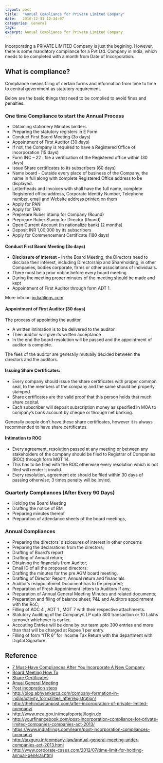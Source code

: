 ```yaml
---
layout: post
title:  "Annual Compliance for Private Limited Company"
date:   2016-12-31 12:34:07
categories: General
tags:
excerpt: Annual Compliance for Private Limited Company
---
```


Incorporating a PRIVATE LIMITED Company is just the begining. However, there is some mandatory compliance for a Pvt Ltd. Company in India, which needs to be completed with a month from Date of Incorporation.

## What is compliance?

Compliance means filing of certain forms and information from time to time to central government as statutory requirement.

Below are the basic things that need to be complied to avoid fines and penalties.

### One time Compliance to start the Annual Process

* Obtaining stationery­ Minutes binders
* Preparing the statutory registers in E Form
* Conduct First Baord Meeting (3o days)
* Appointment of First Auditor (30 days)
* If not, the Company is required to have a Registered Office of Incorporation (15 days)
* Form INC – 22 : file a verification of the Registered office within (30 days)
* Issue Share certificates to its subscribers (60 days)
* Name board - Outside every place of business of the Company, the name in full along with complete Registered Office address to be displayed.
* Letterheads and Invoices with shall have the full name, complete Registered office address, Corporate Identity Number, Telephone number, email and Website address
printed on them
* Apply for PAN
* Apply for TAN
* Prepreare Ruber Stamp for Company (Round)
* Prepreare Ruber Stamp for Director (Round)
* Open Current Account (in nationalize bank) (2 months)
* Deposit INR 1,00,000 by its subscribers
* Apply for Commencement Certificate (180 days)

#### Conduct First Baord Meeting (3o days)

* **Disclosure of Interest** – In the Board Meeting, the Directors need to disclose their interest, including Directorship and Shareholding, in other Companies, bodies corporate, firms or other associations of individuals.
* There must be a prior notice before every board meeting
* During the meeting proper minutes of the meeting should be made and kept
* Appointment of First Auditor through form ADT 1.

More info on [indiafilings.com](https://www.indiafilings.com/learn/conducting-first-board-meetings-company/)

#### Appointment of First Auditor (30 days)

The process of appointing the auditor

* A written intimation is to be delivered to the auditor
* Then auditor will give its written acceptance
* In the end the board resolution will be passed and the appointment of auditor is complete.

The fees of the auditor are generally mutually decided between the directors and the auditors.

#### Issuing Share Certificates:

* Every company should issue the share certificates with proper common seal, to the members of the company and the same should be properly stamped.
* Share certificates are the valid proof that this person holds that much share capital.
* Each subscriber will deposit subscription money as specified in MOA to company’s bank account by cheque or through net banking.

Generally people don’t have these share certificates, however it is always recommended to have share certificates.

#### Intimation to ROC

* Every agreement, resolution passed at any meeting or between any stakeholders of the company should be filed to Registrar of Companies (ROC) through form MGT 14.
* This has to be filed with the ROC otherwise every resolution which is not filed will render it invalid.
* Every resolution, agreement etc should be filed within 30 days of passing otherwise; 3 times penalty will be levied.

### Quarterly Compliances (After Every 90 Days)

* Holding the Board Meeting
* Drafting the notice of BM
* Preparing minutes thereof
* Preparation of attendance sheets of the board meetings,

### Annual Compliances

* Preparing the directors’ disclosures of interest in other concerns
* Preparing the declarations from the directors;
* Drafting of Board’s report
* Drafting of Annual return;
* Obtaining the financials from Auditor;
* Email ID of all the proposed directors:
* Drafting the minutes for the pre ­AGM board meeting.
* Drafting of Director Report, Annual return and financials.
* Auditor’s re­appointment Document has to be prepared;
* Preparation of Fresh Appointment letters to Auditors if any;
* Preparation of Annual General Meeting Minutes and related documents;
* Preparation and filing of balance sheet; P&L and Auditors appointment, with the RoC;
* Filling of AOC 4 , ADT 1 , MGT 7 with their respective attachments.
* Statutory Auditing of the Company/LLP upto 300 transaction or 10 Lakhs turnover whichever is earlier.
* Accouting Entries will be done by our team upto 300 entries and more than that will be charged at Rupee 1 per entry.
* Filling of form “ITR 6” for Income Tax Return with the department with Digital Signature.

## Reference

* [7 Must-Have Compliances After You Incorporate A New Company](http://trak.in/tags/business/2015/01/22/7-must-startup-compliances-company-incorporation/)
* [Board Meeting How To](https://www.indiafilings.com/learn/basics-of-a-company-board-meeting/)
* [Share Certificates](http://taxguru.in/company-law/share-certificate-companies-act2013.html)
* [Anual General Meeting](https://www.indiafilings.com/learn/guide-to-annual-general-meeting/)
* [Post incopration steps](https://www.indiafilings.com/learn/post-incorporation-compliances-company/)
* http://blog.abhyankarcs.com/company-formation-in-india/activity_formalities_afterregistration/
* http://thehindustanpost.com/after-incorporation-of-private-limited-company/
* http://www.mca.gov.in/mcafoportal/login.do
* http://yourfinancebook.com/post-incorporation-compliance-for-private-limited-companies-companies-act-2013/
* https://www.indiafilings.com/learn/post-incorporation-compliances-company/
* http://taxguru.in/company-law/annual-general-meeting-under-companies-act-2013.html
* http://www.corporate-cases.com/2012/07/time-limit-for-holding-annual-general.html
